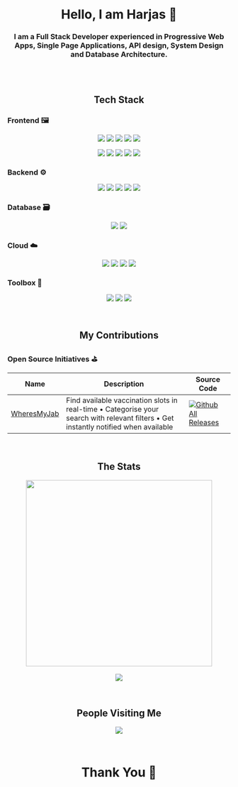<h1 align='center'>
  Hello, I am Harjas 👋
  <br/>
  <h3 align = 'center'>I am a Full Stack Developer experienced in Progressive Web Apps, Single Page Applications, API design, System Design and Database Architecture. </h3>
</h1>
<br/>

<br/>

<h2 align='center'>
Tech Stack
</h2>

### Frontend 🖼️

<p align='center'>
<img src = 'https://img.shields.io/badge/Typescript-3178C6?style=for-the-badge&logo=typescript&logoColor=white'>
<img src = 'https://img.shields.io/badge/JavaScript-F7DF1E?style=for-the-badge&logo=javascript&logoColor=black'>
<img src = 'https://img.shields.io/badge/Node.js-43853D?style=for-the-badge&logo=node.js&logoColor=white'>
<img src = 'https://img.shields.io/badge/React-20232A?style=for-the-badge&logo=react&logoColor=61DAFB'>
<img src = 'https://img.shields.io/badge/Material--UI-0081CB?style=for-the-badge&logo=material-ui&logoColor=white'>
</p>
<p align='center'>
<img src = 'https://img.shields.io/badge/Ant Design-FFFFFF?style=for-the-badge&logo=antdesign&logoColor=0170FE'>
<img src = 'https://img.shields.io/badge/Sass-CC6699?style=for-the-badge&logo=sass&logoColor=white'>
<img src = 'https://img.shields.io/badge/Bootstrap-563D7C?style=for-the-badge&logo=bootstrap&logoColor=white'>
<img src = 'https://img.shields.io/badge/CSS3-1572B6?style=for-the-badge&logo=css3&logoColor=white'>
<img src = 'https://img.shields.io/badge/HTML5-E34F26?style=for-the-badge&logo=html5&logoColor=white'>

</p>

### Backend ⚙️

<p align = 'center'>
<img src = 'https://img.shields.io/badge/Express.js-404D59?style=for-the-badge'>
<img src = 'https://img.shields.io/badge/Django-0C4B33?style=for-the-badge&logo=django&logoColor=white'>
<img src = 'https://img.shields.io/badge/Django Rest Framework-2C2C2C?style=for-the-badge'>
<img src = 'https://img.shields.io/badge/Celery-37814A?style=for-the-badge&logo=Celery&logoColor=white'>
<img src = 'https://img.shields.io/badge/Redis-DC382D?style=for-the-badge&logo=redis&logoColor=white'>
</p>

### Database 🗃️

<p align = 'center'>
<img src = 'https://img.shields.io/badge/PostgreSQL-316192?style=for-the-badge&logo=postgresql&logoColor=white'>
<img src = 'https://img.shields.io/badge/MongoDB-4EA94B?style=for-the-badge&logo=mongodb&logoColor=white'>
</p>

### Cloud ☁️

<p align = 'center'>
      <img src = 'https://img.shields.io/badge/Firebase-FFCA28?style=for-the-badge&logo=firebase&logoColor=white'>
    <img src = 'https://img.shields.io/badge/Heroku-430098?style=for-the-badge&logo=heroku&logoColor=white'>
      <img src = 'https://img.shields.io/badge/Amazon Web Services-232F3E?style=for-the-badge&logo=amazonaws&logoColor=white'>
      <img src = 'https://img.shields.io/badge/Google Cloud-4285F4?style=for-the-badge&logo=googlecloud&logoColor=white'>
</p>

### Toolbox 🧰

<p align="center">
 <img src="https://img.shields.io/badge/vscode%20-%23007ACC.svg?&style=for-the-badge&logo=visual-studio-code&logoColor=white" />
<img src="https://img.shields.io/badge/git%20-%23F05032.svg?&style=for-the-badge&logo=git&logoColor=white"/>
<img src="https://img.shields.io/badge/github%20-%23181717.svg?&style=for-the-badge&logo=github&logoColor=white" />
</p>
<br/>

<h2 align='center'>
My Contributions 
</h2>

### Open Source Initiatives ⛳

| Name                                             | Description                                                                                                                          | Source Code                                                                                                                                                    |
| ------------------------------------------------ | ------------------------------------------------------------------------------------------------------------------------------------ | -------------------------------------------------------------------------------------------------------------------------------------------------------------- |
| [WheresMyJab](https://wheresmyjab.com/findSlots) | Find available vaccination slots in real-time • Categorise your search with relevant filters • Get instantly notified when available | [![Github All Releases](https://img.shields.io/github/downloads/TheSinghsDen/WheresMyJab/total.svg?logoWidth=40)](https://github.com/TheSinghsDen/WheresMyJab) |

<br/>

<h2 align='center'>
The Stats
</h2>

<p align = 'center'>
  <img align="center" src="https://github-readme-stats.vercel.app/api?username=TheSinghsDen&show_icons=true&theme=dark" width=420/> <br/><br/>
  <img align="center" src="https://github-readme-stats.vercel.app/api/top-langs/?username=TheSinghsDen&layout=compact&theme=dark&hide=css">
</p>
<br/>

<h2 align='center'>
People Visiting Me
</h2>

<p align="center">
 <img align="center" src="https://komarev.com/ghpvc/?username=TheSinghsDen">
</p>
<br/>

<h1 align = 'center'>Thank You 💚</h1>
<!--- ### Hi there, I'm Harjas.
### I'm a self-taught M.E.R.N full stack developer.
### I love automating stuff with Python
#### - 📫 How to reach me: harjassingh997@gmail.com | [LinkedIn](https://www.linkedin.com/in/harjas-singh-anand/)
<br />
### More about me...
- 🔭 I’m currently working on Node.js, Express.js, React, PostgreSQL, MongoDB, Django, etc 💻.
- 🥀 Learning PostgreSQL, React Native
- 🌱 I’m currently into Full Stack and App Development 🚀.
- 💻 I have worked on Python, JavaScript, Typescript, C++
- 🛸 Lost into the world of programming and solving problems !
<br/>
**I am Into**
**Web Development, Competetive Programming, Automating ideas using Python**
<br />
![Harjas Singh's Github Stats](https://github-readme-stats.vercel.app/api?username=TheSinghsDen&show_icons=true&title_color=fff&icon_color=79ff97&text_color=9f9f9f&bg_color=151515) --- !>
